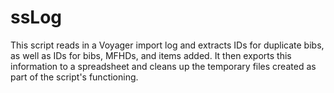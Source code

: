# ssLog
This script reads in a Voyager import log and extracts IDs for duplicate bibs, as well as IDs for bibs, MFHDs, and items added. It then exports this information to a spreadsheet and cleans up the temporary files created as part of the script's functioning.
